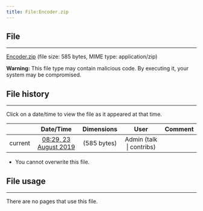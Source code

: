 ```yaml
---
title: File:Encoder.zip
---
```


## File
--------

[Encoder.zip](https://wiki.elecrow.com/images/4/41/Encoder.zip) (file size: 585 bytes, MIME type: application/zip)

**Warning:** This file type may contain malicious code. By executing it, your system may be compromised.

## File history
--------

Click on a date/time to view the file as it appeared at that time.

|         |                          Date/Time                           | Dimensions  |                             User                             | Comment |
| :-----: | :----------------------------------------------------------: | :---------: | :----------------------------------------------------------: | :-----: |
| current | [08:29, 23 August 2019](https://wiki.elecrow.com/images/4/41/Encoder.zip) | (585 bytes) | Admin (talk \| contribs) |         |

- You cannot overwrite this file.

## File usage
--------

There are no pages that use this file.